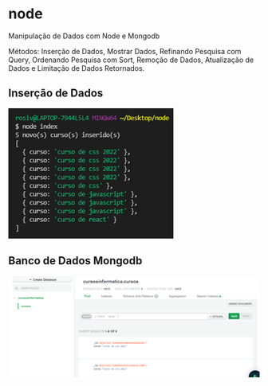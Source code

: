 # node
Manipulação de Dados com Node e Mongodb

Métodos: Inserção de Dados, Mostrar Dados, Refinando Pesquisa com Query, Ordenando Pesquisa com Sort, Remoção de Dados, Atualização de Dados e Limitação de Dados Retornados.

## Inserção de Dados

![node1](https://github.com/rosivaldocamjr/node/blob/main/saida.png)

## Banco de Dados Mongodb

![node2](https://github.com/rosivaldocamjr/node/blob/main/mongodb.png)
